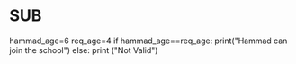 # SUB
hammad_age=6
req_age=4
if hammad_age==req_age:
    print("Hammad can join the school")
else:
    print ("Not Valid")
